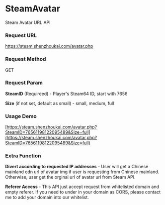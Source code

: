 # SteamAvatar
Steam Avatar URL API

### Request URL
https://steam.shenzhoukai.com/avatar.php

### Request Method
GET

### Request Param
<b>SteamID</b> (Requireed) - Player's Steam64 ID, start with 7656

<b>Size</b> (if not set, default as small) - small, medium, full

### Usage Demo
[https://steam.shenzhoukai.com/avatar.php?SteamID=76561198122095489&Size=full](https://steam.shenzhoukai.com/avatar.php?SteamID=76561198122095489&Size=full)

### Extra Function
<b>Divert according to requested IP addresses</b> - User will get a Chinese mainland cdn url of avatar img if user is requesting from Chinese mainland. Otherwise, user get the orginal url of avatar url from Steam API.

<b>Referer Access</b> - This API just accept request from whitelisted domain and empty referer. If you need to under in your domain as CORS, please contact me to add your domain into our whitelist.
